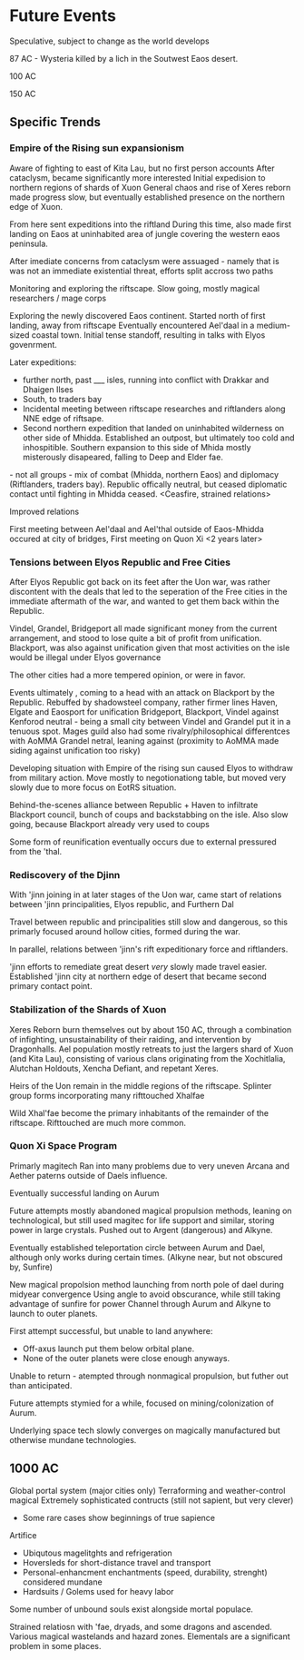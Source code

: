 # Future Events

Speculative, subject to change as the world develops




87 AC - Wysteria killed by a lich in the Soutwest Eaos desert.

100 AC

150 AC

## Specific Trends

### Empire of the Rising sun expansionism

Aware of fighting to east of Kita Lau, but no first person accounts
After cataclysm, became significantly more interested
Initial expedision to northern regions of shards of Xuon
General chaos and rise of Xeres reborn made progress slow, but eventually established presence on the northern edge of Xuon.

From here sent expeditions into the riftland
During this time, also made first landing on Eaos at uninhabited area of jungle covering the western eaos peninsula.

After imediate concerns from cataclysm were assuaged - namely that is was not an immediate existential threat, efforts split accross two paths

Monitoring and exploring the riftscape. Slow going, mostly magical researchers / mage corps

Exploring the newly discovered Eaos continent.
Started north of first landing, away from riftscape
Eventually encountered Ael'daal in a medium-sized coastal town.
Initial tense standoff, resulting in talks with Elyos govenrment.

Later expeditions:
 - further north, past ___ isles, running into conflict with Drakkar and Dhaigen Ilses
 - South, to traders bay
 - Incidental meeting between riftscape researches and riftlanders along NNE edge of riftsape.
 - Second northern expedition that landed on uninhabited wilderness on other side of Mhidda. Established an outpost, but ultimately too cold and inhospitible. Southern expansion to this side of Mhida mostly misterously disapeared, falling to Deep and Elder fae. 

<Skirmishes> - not all groups - mix of combat (Mhidda, northern Eaos) and diplomacy (Riftlanders, traders bay). Republic offically neutral, but ceased diplomatic contact until fighting in Mhidda ceased.
<Ceasfire, strained relations>

Improved relations

First meeting between Ael'daal and Ael'thal outside of Eaos-Mhidda occured at city of bridges, <Date>
First meeting on Quon Xi <2 years later>

 
### Tensions between Elyos Republic and Free Cities

After Elyos Republic got back on its feet after the Uon war, was rather discontent with the deals that led to the seperation of the Free cities in the immediate aftermath of the war, 
and wanted to get them back within the Republic.

Vindel, Grandel, Bridgeport all made significant money from the current arrangement, and stood to lose quite a bit of profit from unification.
Blackport, was also against unification given that most activities on the isle would be illegal under Elyos governance

The other cities had a more tempered opinion, or were in favor.

Events ultimately , coming to a head with an attack on Blackport by the Republic.
Rebuffed by shadowsteel company, rather firmer lines
Haven, Elgate and Eaosport for unification
Bridgeport, Blackport, Vindel against
Kenforod neutral - being a small city between Vindel and Grandel put it in a tenuous spot. Mages guild also had some rivalry/philosophical differentces with AoMMA
Grandel netral, leaning against (proximity to AoMMA made siding against unification too risky)

Developing situation with Empire of the rising sun caused Elyos to withdraw from military action.
Move mostly to negotionationg table, but moved very slowly due to more focus on EotRS situation.

Behind-the-scenes alliance between Republic + Haven to infiltrate Blackport council, bunch of coups and backstabbing on the isle.
Also slow going, because Blackport already very used to coups

Some form of reunification eventually occurs due to external pressured from the 'thal.

### Rediscovery of the Djinn

With 'jinn joining in at later stages of the Uon war, came start of relations between 'jinn principalities, Elyos republic, and Furthern Dal

Travel between republic and principalities still slow and dangerous, so this primarly focused around hollow cities, formed during the war.

In parallel, relations between 'jinn's rift expeditionary force and riftlanders.

'jinn efforts to remediate great desert _very_ slowly made travel easier.
Established 'jinn city at northern edge of desert that became second primary contact point.

### Stabilization of the Shards of Xuon

Xeres Reborn burn themselves out by about 150 AC, through a combination of infighting, unsustainability of their raiding, and intervention by Dragonhalls.
Ael population mostly retreats to just the largers shard of Xuon (and Kita Lau), consisting of various clans originating from the Xochitlalia, Alutchan Holdouts, Xencha Defiant, and repetant Xeres.

Heirs of the Uon remain in the middle regions of the riftscape. Splinter group forms incorporating many rifttouched Xhalfae

Wild Xhal'fae become the primary inhabitants of the remainder of the riftscape. Rifttouched are much more common.



### Quon Xi Space Program

Primarly magitech
Ran into many problems due to very uneven Arcana and Aether paterns outside of Daels influence.

Eventually successful landing on Aurum

Future attempts mostly abandoned magical propulsion methods, leaning on technological, but still used magitec for life support and similar, storing power in large crystals.
Pushed out to Argent (dangerous) and Alkyne.

Eventually established teleportation circle between Aurum and Dael, although only works during certain times. (Alkyne near, but not obscured by, Sunfire)

New  magical propolsion method
launching from north pole of dael during midyear convergence
Using angle to avoid obscurance, while still taking advantage of sunfire for power
Channel through Aurum and Alkyne to launch to outer planets.

First attempt successful, but unable to land anywhere:
 - Off-axus launch put them below orbital plane.
 - None of the outer planets were close enough anyways.
 
Unable to return - atempted through nonmagical propulsion, but futher out than anticipated.

Future attempts stymied for a while, focused on mining/colonization of Aurum.

Underlying space tech slowly converges on magically manufactured but otherwise mundane technologies.




## 1000 AC

Global portal system (major cities only)
Terraforming and weather-control magical
Extremely sophisticated contructs (still not sapient, but very clever)
 - Some rare cases show beginnings of true sapience
 

Artifice
 - Ubiqutous magelitghts and refrigeration
 - Hoversleds for short-distance travel and transport
 - Personal-enhancment enchantments (speed, durability, strenght) considered mundane
 - Hardsuits / Golems used for heavy labor

Some number of unbound souls exist alongside mortal populace.

Strained relatiosn with 'fae, dryads, and some dragons and ascended.
Various magical wastelands and hazard zones.
Elementals are a significant problem in some places.